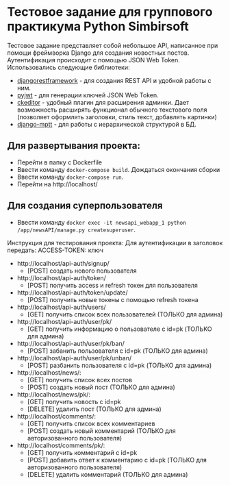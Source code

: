 # Тестовое задание для группового практикума Python Simbirsoft
Тестовое задание представляет собой небольшое API, написанное при помощи фреймворка Django для создания новостных постов. Аутентификация происходит с помощью JSON Web Token.
Использовались следующие библиотеки:

 - [djangorestframework](https://github.com/encode/django-rest-framework/tree/master)    - для создания REST API и удобной работы с ним. 
 - [pyjwt](https://github.com/jpadilla/pyjwtpyjwt)   - для генерации ключей JSON Web Token. 
 - [ckeditor](https://github.com/django-ckeditor/django-ckeditor)              - удобный плагин для расширения админки. 
 Дает возможность расширять функционал обычного текстового поля (позволяет оформлять заголовки, стиль текст, добавлять картинки)
 - [django-mptt](https://github.com/django-mptt/django-mptt)   - для работы с иерархической структурой в БД.

<h2> Для развертывания проекта: </h2>

- Перейти в папку с Dockerfile
- Ввести команду ` docker-compose build `. Дождаться окончания сборки 
- Ввести команду ` docker-compose run `. 
- Перейти на http://localhost/ 

<h2> Для создания суперпользователя </h2>

- Ввести команду ` docker exec -it newsapi_webapp_1 python /app/newsAPI/manage.py createsuperuser `.

Инструкция для тестирования проекта:
Для аутентификации в заголовок передать: ACCESS-TOKEN: ключ
- http://localhost/api-auth/signup/ 
    - [POST] создать нового пользователя 
- http://localhost/api-auth/token/ 
    - [POST] получить access и refresh токен для пользователя 
- http://localhost/api-auth/token/update/ 
    - [POST] получить новые токены с помощью refresh токена
- http://localhost/api-auth/users/
    - [GET] получить список всех пользователей (ТОЛЬКО для админа)
- http://localhost/api-auth/user/pk/ 
    - [GET] получить информацию о пользователе с id=pk (ТОЛЬКО для админа) 
- http://localhost/api-auth/user/pk/ban/ 
    - [POST] забанить пользователя с id=pk (ТОЛЬКО для админа)
- http://localhost/api-auth/user/pk/unban/ 
    - [POST] разбанить пользователя с id=pk (ТОЛЬКО для админа)
- http://localhost/news/:
    - [GET] получить список всех постов 
    - [POST] создать новый пост (ТОЛЬКО для админа) 
- http://localhost/news/pk/:
    - [GET] получить новость с id=pk
    - [DELETE] удалить пост (ТОЛЬКО для админа) 
- http://localhost/comments/:
    - [GET] получить список всех комментариев
    - [POST] создать новый комментарий (ТОЛЬКО для авторизованного пользователя)
- http://localhost/comments/pk/:
    - [GET] получить комментарий с id=pk
    - [POST] добавить ответ к комментарию с id=pk (ТОЛЬКО для авторизованного пользователя)
    - [DELETE] удалить комментарий (ТОЛЬКО для админа)
